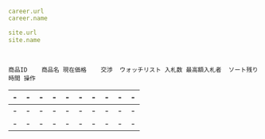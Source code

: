 ###### 


``` /_data/index/career.yml
career.url
career.name


```

```_config.yml
site.url
site.name

```

```


商品ID	商品名	現在価格	交渉	ウォッチリスト	入札数	最高額入札者	ソート残り時間	操作
```


|-|-|-|-|-|-|-|-|-|-|
|-|-|-|-|-|-|-|-|-|-|
|-|-|-|-|-|-|-|-|-|-|
|-|-|-|-|-|-|-|-|-|-|


